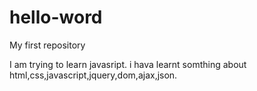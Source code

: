 # hello-word
My first repository

I am trying to learn javasript. i hava learnt somthing about html,css,javascript,jquery,dom,ajax,json.
